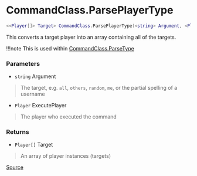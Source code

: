 # CommandClass.ParsePlayerType
```lua
<<Player[]> Target> CommandClass.ParsePlayerType(<string> Argument, <Player> ExecutePlayer)
```
This converts a target player into an array containing all of the targets.

!!!note
    This is used within [CommandClass.ParseType](./parsetype.md)

### Parameters
* `string` Argument
> The target, e.g. `all`, `others`, `random`, `me`, or the partial spelling of a username

* `Player` ExecutePlayer
> The player who executed the command

### Returns
* `Player[]` Target
> An array of player instances (targets)

[Source](https://github.com/Stefanuk12/ROBLOX/blob/master/Universal/Commands/Module.lua#L207)